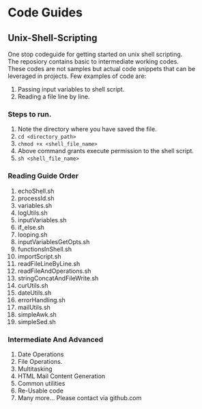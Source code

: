 # Code Guides
## Unix-Shell-Scripting
One stop codeguide for getting started on unix shell scripting.  
The reposiory contains basic to intermediate working codes.  
These codes are not samples but actual code snippets that can be leveraged in projects.
Few examples of code are:  
1. Passing input variables to shell script.
2. Reading a file line by line.

### Steps to run.
1. Note the directory where you have saved the file.
2. ```cd <directory_path>```
3. ```chmod +x <shell_file_name>```
4. Above command grants execute permission to the shell script.
5. ```sh <shell_file_name>```

### Reading Guide Order
1. echoShell.sh
2. processId.sh
3. variables.sh
4. logUtils.sh
5. inputVariables.sh
6. if_else.sh
7. looping.sh
8. inputVariablesGetOpts.sh
9. functionsInShell.sh
10. importScript.sh
11. readFileLineByLine.sh
12. readFileAndOperations.sh
13. stringConcatAndFileWrite.sh
14. curUtils.sh
15. dateUtils.sh
16. errorHandling.sh
17. mailUtils.sh
18. simpleAwk.sh
19. simpleSed.sh

### Intermediate And Advanced
1. Date Operations
2. File Operations.
3. Multitasking
4. HTML Mail Content Generation
5. Common utilities
6. Re-Usable code
7. Many more... Please contact via github.com
